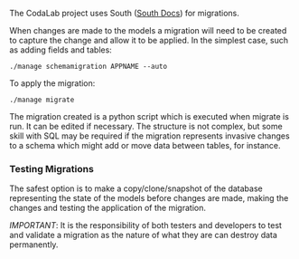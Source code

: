 The CodaLab project uses South ([South Docs](http://south.readthedocs.org/en/latest/index.html)) for migrations.

When changes are made to the models a migration will need to be created to capture the change and allow it to be applied. In the simplest case, such as adding fields and tables:

`./manage schemamigration APPNAME --auto`

To apply the migration:

`./manage migrate`

The migration created is a python script which is executed when migrate is run. It can be edited if necessary. The structure is not complex, but some skill with SQL may be required if the migration represents invasive changes to a schema which might add or move data between tables, for instance.

### Testing Migrations

The safest option is to make a copy/clone/snapshot of the database representing the state of the models before changes are made, making the changes and testing the application of the migration.

*IMPORTANT*: It is the responsibility of both testers and developers to test and validate a migration as the nature of what they are can destroy data permanently. 

